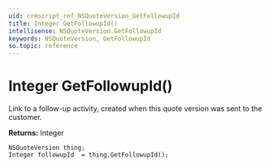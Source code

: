 ```yaml
---
uid: crmscript_ref_NSQuoteVersion_GetFollowupId
title: Integer GetFollowupId()
intellisense: NSQuoteVersion.GetFollowupId
keywords: NSQuoteVersion, GetFollowupId
so.topic: reference
---
```


# Integer GetFollowupId()

Link to a follow-up activity, created when this quote version was sent to the customer.

**Returns:** Integer

```crmscript
NSQuoteVersion thing;
Integer followupId  = thing.GetFollowupId();
```

